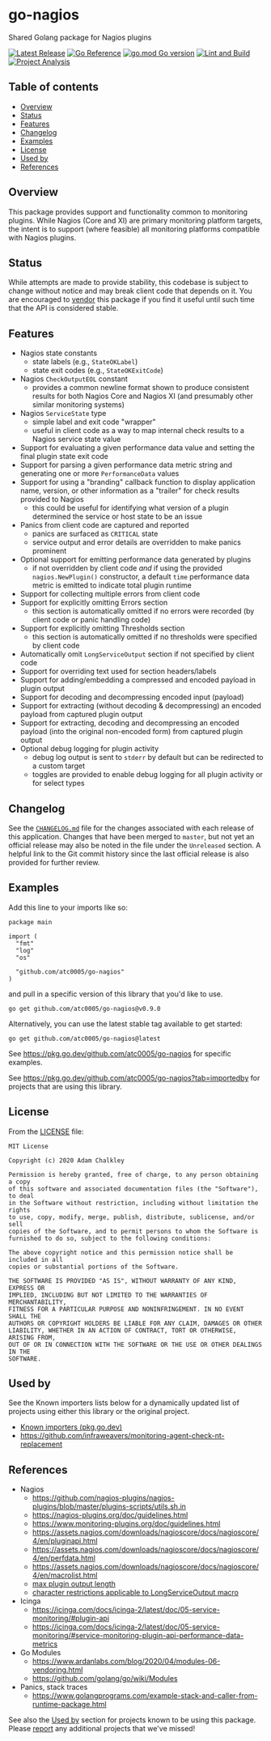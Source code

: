 <!-- omit in toc -->
# go-nagios

Shared Golang package for Nagios plugins

[![Latest Release](https://img.shields.io/github/release/atc0005/go-nagios.svg?style=flat-square)](https://github.com/atc0005/go-nagios/releases/latest)
[![Go Reference](https://pkg.go.dev/badge/github.com/atc0005/go-nagios.svg)](https://pkg.go.dev/github.com/atc0005/go-nagios)
[![go.mod Go version](https://img.shields.io/github/go-mod/go-version/atc0005/go-nagios)](https://github.com/atc0005/go-nagios)
[![Lint and Build](https://github.com/atc0005/go-nagios/actions/workflows/lint-and-build.yml/badge.svg)](https://github.com/atc0005/go-nagios/actions/workflows/lint-and-build.yml)
[![Project Analysis](https://github.com/atc0005/go-nagios/actions/workflows/project-analysis.yml/badge.svg)](https://github.com/atc0005/go-nagios/actions/workflows/project-analysis.yml)

<!-- omit in toc -->
## Table of contents

- [Overview](#overview)
- [Status](#status)
- [Features](#features)
- [Changelog](#changelog)
- [Examples](#examples)
- [License](#license)
- [Used by](#used-by)
- [References](#references)

## Overview

This package provides support and functionality common to monitoring plugins.
While Nagios (Core and XI) are primary monitoring platform targets, the intent
is to support (where feasible) all monitoring platforms compatible with Nagios
plugins.

## Status

While attempts are made to provide stability, this codebase is subject to
change without notice and may break client code that depends on it. You are
encouraged to [vendor](#references) this package if you find it useful until
such time that the API is considered stable.

## Features

- Nagios state constants
  - state labels (e.g., `StateOKLabel`)
  - state exit codes (e.g., `StateOKExitCode`)
- Nagios `CheckOutputEOL` constant
  - provides a common newline format shown to produce consistent results for
    both Nagios Core and Nagios XI (and presumably other similar monitoring
    systems)
- Nagios `ServiceState` type
  - simple label and exit code "wrapper"
  - useful in client code as a way to map internal check results to a Nagios
    service state value
- Support for evaluating a given performance data value and setting the final
  plugin state exit code
- Support for parsing a given performance data metric string and generating
  one or more `PerformanceData` values
- Support for using a "branding" callback function to display application
  name, version, or other information as a "trailer" for check results
  provided to Nagios
  - this could be useful for identifying what version of a plugin determined
    the service or host state to be an issue
- Panics from client code are captured and reported
  - panics are surfaced as `CRITICAL` state
  - service output and error details are overridden to make panics prominent
- Optional support for emitting performance data generated by plugins
  - if not overridden by client code *and* if using the provided
    `nagios.NewPlugin()` constructor, a default `time` performance data metric
    is emitted to indicate total plugin runtime
- Support for collecting multiple errors from client code
- Support for explicitly omitting Errors section
  - this section is automatically omitted if no errors were recorded (by
    client code or panic handling code)
- Support for explicitly omitting Thresholds section
  - this section is automatically omitted if no thresholds were specified by
    client code
- Automatically omit `LongServiceOutput` section if not specified by client
  code
- Support for overriding text used for section headers/labels
- Support for adding/embedding a compressed and encoded payload in plugin
  output
- Support for decoding and decompressing encoded input (payload)
- Support for extracting (without decoding & decompressing) an encoded payload
  from captured plugin output
- Support for extracting, decoding and decompressing an encoded payload (into
  the original non-encoded form) from captured plugin output
- Optional debug logging for plugin activity
  - debug log output is sent to `stderr` by default but can be redirected to a
    custom target
  - toggles are provided to enable debug logging for all plugin activity or
    for select types

## Changelog

See the [`CHANGELOG.md`](CHANGELOG.md) file for the changes associated with
each release of this application. Changes that have been merged to `master`,
but not yet an official release may also be noted in the file under the
`Unreleased` section. A helpful link to the Git commit history since the last
official release is also provided for further review.

## Examples

Add this line to your imports like so:

```golang
package main

import (
  "fmt"
  "log"
  "os"

  "github.com/atc0005/go-nagios"
)
```

and pull in a specific version of this library that you'd like to use.

```console
go get github.com/atc0005/go-nagios@v0.9.0
```

Alternatively, you can use the latest stable tag available to get started:

```console
go get github.com/atc0005/go-nagios@latest
```

See <https://pkg.go.dev/github.com/atc0005/go-nagios> for specific examples.

See <https://pkg.go.dev/github.com/atc0005/go-nagios?tab=importedby> for
projects that are using this library.

## License

From the [LICENSE](LICENSE) file:

```license
MIT License

Copyright (c) 2020 Adam Chalkley

Permission is hereby granted, free of charge, to any person obtaining a copy
of this software and associated documentation files (the "Software"), to deal
in the Software without restriction, including without limitation the rights
to use, copy, modify, merge, publish, distribute, sublicense, and/or sell
copies of the Software, and to permit persons to whom the Software is
furnished to do so, subject to the following conditions:

The above copyright notice and this permission notice shall be included in all
copies or substantial portions of the Software.

THE SOFTWARE IS PROVIDED "AS IS", WITHOUT WARRANTY OF ANY KIND, EXPRESS OR
IMPLIED, INCLUDING BUT NOT LIMITED TO THE WARRANTIES OF MERCHANTABILITY,
FITNESS FOR A PARTICULAR PURPOSE AND NONINFRINGEMENT. IN NO EVENT SHALL THE
AUTHORS OR COPYRIGHT HOLDERS BE LIABLE FOR ANY CLAIM, DAMAGES OR OTHER
LIABILITY, WHETHER IN AN ACTION OF CONTRACT, TORT OR OTHERWISE, ARISING FROM,
OUT OF OR IN CONNECTION WITH THE SOFTWARE OR THE USE OR OTHER DEALINGS IN THE
SOFTWARE.
```

## Used by

See the Known importers lists below for a dynamically updated list of projects
using either this library or the original project.

- [Known importers (pkg.go.dev)](https://pkg.go.dev/github.com/atc0005/go-nagios?tab=importedby)
- <https://github.com/infraweavers/monitoring-agent-check-nt-replacement>

## References

- Nagios
  - <https://github.com/nagios-plugins/nagios-plugins/blob/master/plugins-scripts/utils.sh.in>
  - <https://nagios-plugins.org/doc/guidelines.html>
  - <https://www.monitoring-plugins.org/doc/guidelines.html>
  - <https://assets.nagios.com/downloads/nagioscore/docs/nagioscore/4/en/pluginapi.html>
  - <https://assets.nagios.com/downloads/nagioscore/docs/nagioscore/4/en/perfdata.html>
  - <https://assets.nagios.com/downloads/nagioscore/docs/nagioscore/4/en/macrolist.html>
  - [max plugin output length](https://github.com/NagiosEnterprises/nagioscore/blob/a30a89e0a493da49416e32ed770e294b1fe800f5/include/nagios.h#L274-L280)
  - [character restrictions applicable to LongServiceOutput macro](https://assets.nagios.com/downloads/nagioscore/docs/nagioscore/4/en/configmain.html#illegal_macro_output_chars)
- Icinga
  - <https://icinga.com/docs/icinga-2/latest/doc/05-service-monitoring/#plugin-api>
  - <https://icinga.com/docs/icinga-2/latest/doc/05-service-monitoring/#service-monitoring-plugin-api-performance-data-metrics>
- Go Modules
  - <https://www.ardanlabs.com/blog/2020/04/modules-06-vendoring.html>
  - <https://github.com/golang/go/wiki/Modules>
- Panics, stack traces
  - <https://www.golangprograms.com/example-stack-and-caller-from-runtime-package.html>

See also the [Used by](#used-by) section for projects known to be using this
package. Please
[report](https://github.com/atc0005/go-nagios/issues/new/choose) any
additional projects that we've missed!

